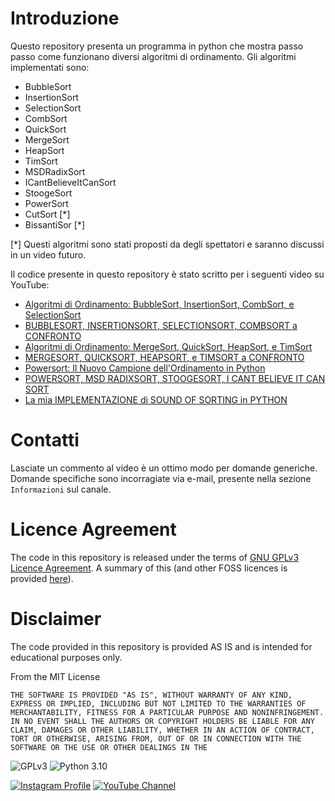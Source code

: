 # Introduzione

Questo repository presenta un programma in python che mostra passo passo come funzionano diversi algoritmi di ordinamento. Gli algoritmi implementati sono:

* BubbleSort
* InsertionSort
* SelectionSort
* CombSort
* QuickSort
* MergeSort
* HeapSort
* TimSort
* MSDRadixSort
* ICantBelieveItCanSort
* StoogeSort
* PowerSort
* CutSort [*]
* BissantiSor [*]

[*] Questi algoritmi sono stati proposti da degli spettatori e saranno discussi in un video futuro.

Il codice presente in questo repository è stato scritto per i seguenti video su YouTube:

* [Algoritmi di Ordinamento: BubbleSort, InsertionSort, CombSort, e SelectionSort](https://youtu.be/7sMMidxNZYM)
* [BUBBLESORT, INSERTIONSORT, SELECTIONSORT, COMBSORT a CONFRONTO ](https://youtu.be/d3Hfwm5xdjc)
* [Algoritmi di Ordinamento: MergeSort, QuickSort, HeapSort, e TimSort](https://youtu.be/7sMMidxNZYM)
* [MERGESORT, QUICKSORT, HEAPSORT, e TIMSORT a CONFRONTO](https://youtu.be/F1QPT_wkDc0)
* [Powersort: Il Nuovo Campione dell'Ordinamento in Python](https://youtu.be/GxumFZdDVfI)
* [POWERSORT, MSD RADIXSORT, STOOGESORT, I CANT BELIEVE IT CAN SORT](https://youtu.be/GxumFZdDVfI)
* [La mia IMPLEMENTAZIONE di SOUND OF SORTING in PYTHON](https://youtu.be/PoUdczUTrIo)



# Contatti

Lasciate un commento al video è un ottimo modo per domande generiche. Domande specifiche sono incorragiate via e-mail, presente nella sezione `Informazioni` sul canale.

# Licence Agreement

The code in this repository is released under the terms of [GNU GPLv3 Licence Agreement](https://www.gnu.org/licenses/gpl-3.0.html). A summary of this (and other FOSS licences is provided [here](https://en.wikipedia.org/wiki/Comparison_of_free_and_open-source_software_licenses)).

# Disclaimer

The code provided in this repository is provided AS IS and is intended for educational purposes only.

From the MIT License

`THE SOFTWARE IS PROVIDED "AS IS", WITHOUT WARRANTY OF ANY KIND, EXPRESS OR
IMPLIED, INCLUDING BUT NOT LIMITED TO THE WARRANTIES OF MERCHANTABILITY,
FITNESS FOR A PARTICULAR PURPOSE AND NONINFRINGEMENT. IN NO EVENT SHALL THE
AUTHORS OR COPYRIGHT HOLDERS BE LIABLE FOR ANY CLAIM, DAMAGES OR OTHER
LIABILITY, WHETHER IN AN ACTION OF CONTRACT, TORT OR OTHERWISE, ARISING FROM,
OUT OF OR IN CONNECTION WITH THE SOFTWARE OR THE USE OR OTHER DEALINGS IN THE`

![GPLv3](https://img.shields.io/badge/license-GPLv3-brightgreen) ![Python 3.10](https://img.shields.io/badge/python-3.10-blue)

[![Instagram Profile](https://img.shields.io/badge/Instagram-%40valerio__afk-ff69b4)](https://www.instagram.com/valerio_afk/) [![YouTube Channel](https://img.shields.io/badge/YouTube-%40valerio__afk-red)](https://www.youtube.it/@valerio_afk)